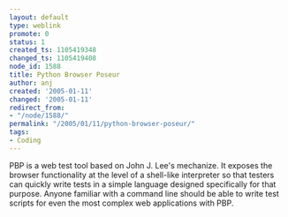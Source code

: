 ```yaml
---
layout: default
type: weblink
promote: 0
status: 1
created_ts: 1105419348
changed_ts: 1105419408
node_id: 1588
title: Python Browser Poseur
author: anj
created: '2005-01-11'
changed: '2005-01-11'
redirect_from:
- "/node/1588/"
permalink: "/2005/01/11/python-browser-poseur/"
tags:
- Coding
---
```

PBP is a web test tool based on John J. Lee's mechanize. It exposes the browser functionality at the level of a shell-like interpreter so that testers can quickly write tests in a simple language designed specifically for that purpose. Anyone familiar with a command line should be able to write test scripts for even the most complex web applications with PBP.
